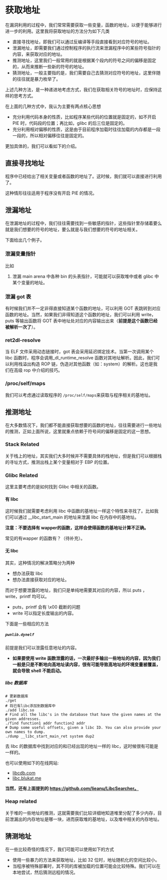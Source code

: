 # 获取地址

在漏洞利用的过程中，我们常常需要获取一些变量，函数的地址，以便于能够进行进一步的利用。这里我将获取地址的方法分为如下几类

- 直接寻找地址，即我们可以通过反编译等手段直接看到对应符号的地址。
- 泄漏地址，即需要我们通过控制程序的执行流来泄漏程序中的某些符号指针的内容，来获取对应的地址。
- 推测地址，这里我们一般常用的就是根据某个段内的符号之间的偏移是固定的，从而来推断一些新的符号的地址。
- 猜测地址，一般主要指的是，我们需要自己去猜测对应符号的地址，这里伴随的往往就是暴力枚举了。

上述几种方法，是一种递进地考虑方式，我们在获取相关符号的地址时，应保持这样的思考方式。

在上面的几种方式中，我认为主要有两点核心思想

- 充分利用代码本身的性质，比如程序某些代码的位置就是固定的，如不开启 PIE 时，代码段的位置；再比如，glibc 的后三位是固定的。
- 充分利用相对偏移的性质，这是由于目前程序加载时往往加载的内存都是一段一段的，所以相对偏移往往是固定的。

更加具体的，我们可以看如下的介绍。

## 直接寻找地址

程序中已经给出了相关变量或者函数的地址了。这时候，我们就可以直接进行利用了。

这种情形往往适用于程序没有开启 PIE 的情况。

## 泄漏地址

在泄漏地址的过程中，我们往往需要找到一些敏感的指针，这些指针里存储着要么就是我们想要的符号的地址，要么就是与我们想要的符号的地址相关。

下面给出几个例子。

### 泄漏变量指针

比如

1. 泄漏 main arena 中各种 bin 的头表指针，可能就可以获取堆中或者 glibc 中某个变量的地址。

### 泄漏 got 表

有时候我们并不一定非得直接知道某个函数的地址，可以利用 GOT 表跳转到对应函数的地址。当然，如果我们非得知道这个函数的地址，我们可以利用 write，puts 等输出函数将 GOT 表中地址处对应的内容输出出来（**前提是这个函数已经被解析一次了**）。

### ret2dl-resolve 

当 ELF 文件采用动态链接时，got 表会采用延迟绑定技术。当第一次调用某个 libc 函数时，程序会调用_dl_runtime_resolve 函数对其地址解析。因此，我们可以利用栈溢出构造 ROP 链，伪造对其他函数（如：system）的解析。这也是我们在高级 rop 中介绍的技巧。

### /proc/self/maps

我们可以考虑通过读取程序的 `/proc/self/maps`来获取与程序相关的基地址。

## 推测地址

在大多数情况下，我们都不能直接获取想要的函数的地址，往往需要进行一些地址的推测，正如上面所说，这里就重点依赖于符号间的偏移是固定的这一思想。

### Stack Related

关于栈上的地址，其实我们大多时候并不需要具体的栈地址，但是我们可以根据栈的寻址方式，推测出栈上某个变量相对于 EBP 的位置。

### Glibc Related

这里主要考虑的是如何找到 Glibc 中相关的函数。

#### 有 libc

这时候我们就需要考虑利用 libc 中函数的基地址一样这个特性来寻找了。比如我们可以通过 __libc_start_main 的地址来泄漏 libc 在内存中的基地址。

**注意：不要选择有 wapper的函数，这样会使得函数的基地址计算不正确。**

常见的有wapper 的函数有？（待补充）。

#### 无 libc

其实，这种情况的解决策略分为两种

- 想办法获取 libc
- 想办法直接获取对应的地址。

而对于想要泄露的地址，我们只是单纯地需要其对应的内容，所以 puts ， write，printf 均可以。

- puts，printf 会有 \x00 截断的问题
- write 可以指定长度输出的内容。

下面是一些相应的方法

##### `pwnlib.dynelf`

前提是我们可以泄露任意地址的内容。

- **如果要使用 write 函数泄露的话，一次最好多输出一些地址的内容，因为我们一般是只是不断地向高地址读内容，很有可能导致高地址的环境变量被覆盖，就会导致 shell 不能启动。**

##### libc 数据库

```shell
# 更新数据库
./get
# 将已有libc添加到数据库中
./add libc.so 
# Find all the libc's in the database that have the given names at the given addresses. 
./find function1 addr function2 addr
# Dump some useful offsets, given a libc ID. You can also provide your own names to dump.
./dump __libc_start_main_ret system dup2
```

去 libc 的数据库中找到对应的和已经出现的地址一样的 libc，这时候很有可能是一样的。

也可以使用如下的在线网站:

- [libcdb.com](http://libcdb.com)
- [libc.blukat.me](https://libc.blukat.me)

**当然，还有上面提到的 https://github.com/lieanu/LibcSearcher。**

### Heap related

关于堆的一些地址的推测，这就需要我们比较详细地知道堆里分配了多少内存，目前泄漏出的内存地址是哪一块，进而获取堆的基地址，以及堆中相关的内存地址。

## 猜测地址

在一些比较奇怪的情况下，我们可能可以使用如下的方式

- 使用一些暴力的方法来获取地址，比如 32 位时，地址随机化的空间比较小。
- 当程序被特殊部署时，其不同的库被加载的位置可能会比较特殊。我们可以在本地尝试，然后猜测远程的情况。